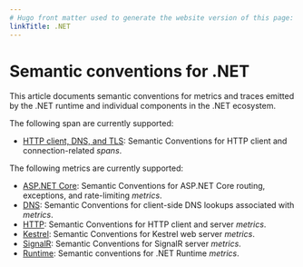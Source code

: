 ```yaml
---
# Hugo front matter used to generate the website version of this page:
linkTitle: .NET
---
```


# Semantic conventions for .NET

This article documents semantic conventions for metrics and traces emitted by the .NET runtime and individual components in the .NET ecosystem.

The following span are currently supported:

- [HTTP client, DNS, and TLS](dotnet-network-traces.md): Semantic Conventions for HTTP client and connection-related *spans*.

The following metrics are currently supported:

* [ASP.NET Core](dotnet-aspnetcore-metrics.md): Semantic Conventions for ASP.NET Core routing, exceptions, and rate-limiting *metrics*.
* [DNS](dotnet-dns-metrics.md): Semantic Conventions for client-side DNS lookups associated with *metrics*.
* [HTTP](dotnet-http-metrics.md): Semantic Conventions for HTTP client and server *metrics*.
* [Kestrel](dotnet-kestrel-metrics.md): Semantic Conventions for Kestrel web server *metrics*.
* [SignalR](dotnet-signalr-metrics.md): Semantic Conventions for SignalR server *metrics*.
* [Runtime](/docs/runtime/dotnet-metrics.md): Semantic conventions for .NET Runtime *metrics*.
